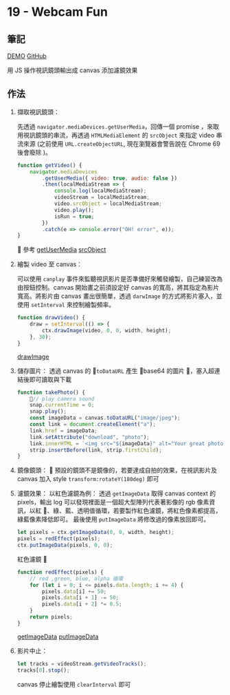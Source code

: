 # 19 - Webcam Fun

## 筆記

[DEMO](https://weiyuan1993.github.io/JavaScript30/19-Webcam-Fun)
[GitHub](https://github.com/weiyuan1993/JavaScript30/tree/master/19-Webcam-Fun)

用 JS 操作視訊鏡頭輸出成 canvas 添加濾鏡效果

<!--more-->

## 作法

1.  擷取視訊鏡頭：

    先透過 `navigator.mediaDevices.getUserMedia`，回傳一個 promise ，來取用視訊鏡頭的串流，再透過 `HTMLMediaElement` 的 `srcObject` 來指定 video 串流來源 (之前使用 `URL.createObjectURL`, 現在瀏覽器會警告說在 Chrome 69 後會廢除 )。

    ```javascript
    function getVideo() {
        navigator.mediaDevices
            .getUserMedia({ video: true, audio: false })
            .then(localMediaStream => {
                console.log(localMediaStream);
                videoStream = localMediaStream;
                video.srcObject = localMediaStream;
                video.play();
                isRun = true;
            })
            .catch(e => console.error("OH! error", e));
    }
    ```

     參考
    [getUserMedia](https://developer.mozilla.org/en-US/docs/Web/API/MediaDevices/getUserMedia)
    [srcObject](https://developer.mozilla.org/zh-CN/docs/Web/API/HTMLMediaElement/srcObject)

2.  繪製 video 至 canvas：

    可以使用 `canplay` 事件來監聽視訊影片是否準備好來觸發繪製，自己練習改為由按鈕控制。canvas 開始畫之前須設定好 canvas 的寬高，將其指定為影片寬高。將影片由 canvas 畫出很簡單，透過 `darwImage` 的方式將影片塞入，並使用 `setInterval` 來控制繪製頻率。

    ```javascript
    function drawVideo() {
        draw = setInterval(() => {
            ctx.drawImage(video, 0, 0, width, height);
        }, 30);
    }
    ```

    [drawImage](https://developer.mozilla.org/en-US/docs/Web/API/CanvasRenderingContext2D/drawImage)

3.  儲存圖片：
    透過 canvas 的 `toDataURL` 產生 base64 的圖片 ，塞入超連結後即可讀取與下載

    ```javascript
    function takePhoto() {
        // play camera sound
        snap.currentTime = 0;
        snap.play();
        const imageData = canvas.toDataURL("image/jpeg");
        const link = document.createElement("a");
        link.href = imageData;
        link.setAttribute("download", "photo");
        link.innerHTML = `<img src="${imageData}" alt="Your great photo!"/>`;
        strip.insertBefore(link, strip.firstChild);
    }
    ```

4.  鏡像鏡頭：
     預設的鏡頭不是鏡像的，若要達成自拍的效果，在視訊影片及 canvas 加入 style `transform:rotateY(180deg)` 即可

5.  濾鏡效果：
    以紅色濾鏡為例：
    透過 `getImageData` 取得 canvas context 的 pixels，輸出 log 可以發現裡面是一個超大型陣列代表著影像的 rgb 像素資訊，以紅 、綠、藍、透明值循環，若要製作紅色濾鏡，將紅色像素都提高，綠藍像素降低即可。
    最後使用 `putImageData` 將修改過的像素放回即可。

    ```javascript
    let pixels = ctx.getImageData(0, 0, width, height);
    pixels = redEffect(pixels);
    ctx.putImageData(pixels, 0, 0);
    ```

    紅色濾鏡 

    ```javascript
    function redEffect(pixels) {
        // red ,green, blue, alpha 循環
        for (let i = 0; i <= pixels.data.length; i += 4) {
            pixels.data[i] += 50;
            pixels.data[i + 1] -= 50;
            pixels.data[i + 2] *= 0.5;
        }
        return pixels;
    }
    ```

    [getImageData](https://developer.mozilla.org/en-US/docs/Web/API/CanvasRenderingContext2D/getImageData)
    [putImageData](https://developer.mozilla.org/zh-CN/docs/Web/API/CanvasRenderingContext2D/putImageData)

6)  影片中止：
    ```javascript
    let tracks = videoStream.getVideoTracks();
    tracks[0].stop();
    ```
    canvas 停止繪製使用 `clearInterval` 即可
